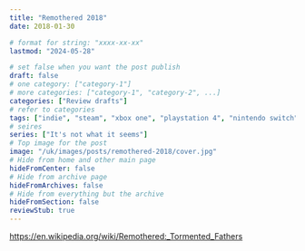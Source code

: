 ```yaml
---
title: "Remothered 2018"
date: 2018-01-30

# format for string: "xxxx-xx-xx"
lastmod: "2024-05-28"

# set false when you want the post publish
draft: false
# one category: ["category-1"]
# more categories: ["category-1", "category-2", ...]
categories: ["Review drafts"]
# refer to categories
tags: ["indie", "steam", "xbox one", "playstation 4", "nintendo switch", "stormind games", "science fiction", "folklore", "faith", "biohazard", "poison", "drugs", "madness"]
# seires
series: ["It's not what it seems"]
# Top image for the post
image: "/uk/images/posts/remothered-2018/cover.jpg"
# Hide from home and other main page
hideFromCenter: false
# Hide from archive page
hideFromArchives: false
# Hide from everything but the archive
hideFromSection: false
reviewStub: true
---
```

https://en.wikipedia.org/wiki/Remothered:_Tormented_Fathers
<!--more-->
